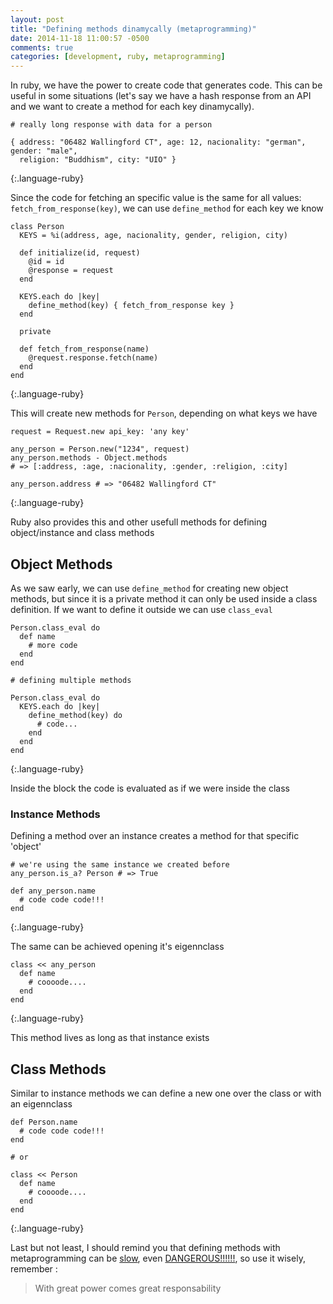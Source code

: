```yaml
---
layout: post
title: "Defining methods dinamycally (metaprogramming)"
date: 2014-11-18 11:00:57 -0500
comments: true
categories: [development, ruby, metaprogramming]
---
```


In ruby, we have the power to create code that generates code. This can
be useful in some situations (let's say we have a hash response from an
API and we want to create a method for each key dinamycally).

~~~~
# really long response with data for a person

{ address: "06482 Wallingford CT", age: 12, nacionality: "german", gender: "male",
  religion: "Buddhism", city: "UIO" }
~~~~
{:.language-ruby}

Since the code for fetching an specific value is the same for all
values: `fetch_from_response(key)`, we can use `define_method` for each key we know

~~~~
class Person
  KEYS = %i(address, age, nacionality, gender, religion, city)

  def initialize(id, request)
    @id = id
    @response = request
  end

  KEYS.each do |key|
    define_method(key) { fetch_from_response key }
  end

  private

  def fetch_from_response(name)
    @request.response.fetch(name)
  end
end
~~~~
{:.language-ruby}

This will create new methods for `Person`, depending on what keys we have

~~~~
request = Request.new api_key: 'any key'

any_person = Person.new("1234", request)
any_person.methods - Object.methods
# => [:address, :age, :nacionality, :gender, :religion, :city]

any_person.address # => "06482 Wallingford CT"
~~~~
{:.language-ruby}

Ruby also provides this and other usefull methods for defining
object/instance and class methods

## Object Methods
As we saw early, we can use `define_method` for creating new object methods, but since it is a private method it can
only be used inside a class definition. If we want to define it outside
we can use `class_eval`

~~~~
Person.class_eval do
  def name
    # more code
  end
end

# defining multiple methods

Person.class_eval do
  KEYS.each do |key|
    define_method(key) do
      # code...
    end
  end
end
~~~~
{:.language-ruby}

Inside the block the code is evaluated as if we were inside the class

### Instance Methods

Defining a method over an instance creates a method for that
specific 'object'

~~~~
# we're using the same instance we created before
any_person.is_a? Person # => True

def any_person.name
  # code code code!!!
end
~~~~
{:.language-ruby}

The same can be achieved opening it's eigennclass

~~~~
class << any_person
  def name
    # coooode....
  end
end
~~~~
{:.language-ruby}

This method lives as long as that instance exists

## Class Methods

Similar to instance methods we can define a new one over the class or
with an eigennclass

~~~~
def Person.name
  # code code code!!!
end

# or

class << Person
  def name
    # coooode....
  end
end
~~~~
{:.language-ruby}

Last but not least, I should remind you that defining methods with metaprogramming can be
[slow](http://tenderlovemaking.com/2013/03/03/dynamic_method_definitions.html), even [DANGEROUS!!!!!!](http://justinleitgeb.com/ruby/safer-programming-in-ruby/), so use it wisely, remember :

> With great power comes great responsability
